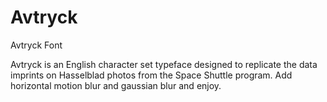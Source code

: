 # Avtryck
Avtryck Font

Avtryck is an English character set typeface designed to replicate the data imprints on Hasselblad photos from the Space Shuttle program.
Add horizontal motion blur and gaussian blur and enjoy.

